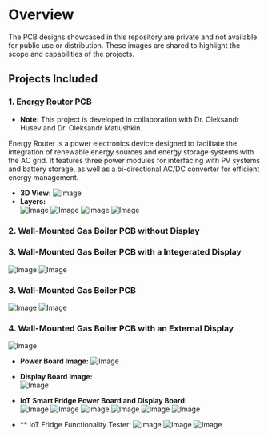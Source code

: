 # Overview

The PCB designs showcased in this repository are private and not available for public use or distribution. These images are shared to highlight the scope and capabilities of the projects.

## Projects Included

### 1. Energy Router PCB  
- **Note:** This project is developed in collaboration with Dr. Oleksandr Husev and Dr. Oleksandr Matiushkin.

Energy Router is a power electronics device designed to facilitate the integration of renewable energy sources and energy storage systems with the AC grid. It features three power modules for interfacing with PV systems and battery storage, as well as a bi-directional AC/DC converter for efficient energy management.
- **3D View:** ![Image](https://github.com/user-attachments/assets/01eeb5bd-922d-4b10-b39e-4703d2a69b77)
- **Layers:** <br/>
![Image](https://github.com/user-attachments/assets/d9ea6c5b-e7a0-4407-9282-4b8893c77a95)
![Image](https://github.com/user-attachments/assets/f8cf6126-527a-4c89-a410-3e261bd21eff)
![Image](https://github.com/user-attachments/assets/b26240c3-e349-4f8b-ab0b-e7161bf807cc)
![Image](https://github.com/user-attachments/assets/f63ab46b-c9cd-42a8-b6f0-8ac02d5e767d)

### 2. Wall-Mounted Gas Boiler PCB without Display


### 3. Wall-Mounted Gas Boiler PCB with a Integerated Display
![Image](https://github.com/user-attachments/assets/57711c90-0707-4b8f-bd81-60a42f274fd5)
![Image](https://github.com/user-attachments/assets/2ba80a97-81fe-4ce3-8992-2dbb2f2b2e17)

### 3. Wall-Mounted Gas Boiler PCB 
![Image](https://github.com/user-attachments/assets/abfbf9ad-ab7e-49d3-8d83-96d614b2a11a)
![Image](https://github.com/user-attachments/assets/284048dc-8147-4bf2-9713-e40bb50ca19a)

### 4. Wall-Mounted Gas Boiler PCB with an External Display 
![Image](https://github.com/user-attachments/assets/bceedd35-1ade-415d-aef2-7422dc2f1ac4)
- **Power Board Image:** ![Image](https://github.com/user-attachments/assets/a3199459-7708-4134-9c32-35ae4f3f55e1)

- **Display Board Image:** <br />
  ![Image](https://github.com/user-attachments/assets/b7e107d8-07dc-4f33-8e3a-a6f7a73291ba)

- **IoT Smart Fridge Power Board and Display Board:** <br />
![Image](https://github.com/user-attachments/assets/52d71a2f-7f63-41d9-8f07-f774b2fd3fb0)
![Image](https://github.com/user-attachments/assets/4cb1c3b5-2f48-49b9-8120-1bf89f78ae24)
![Image](https://github.com/user-attachments/assets/bfc12261-5de8-4dc6-9a77-c253fd74a8c9)
![Image](https://github.com/user-attachments/assets/c2c376c2-3e01-4ce2-a457-b01c3ad271a2)
![Image](https://github.com/user-attachments/assets/389f8447-bf9a-4024-aac8-0d314c1ec53e)
![Image](https://github.com/user-attachments/assets/97feb3f1-4e54-47b5-8528-282607bc1abf)

- ** IoT Fridge Functionality Tester:
![Image](https://github.com/user-attachments/assets/ef184003-e2cd-4b6e-a8c1-de578050b970)
![Image](https://github.com/user-attachments/assets/1ffcee9b-ceb3-4795-a54f-deacda256eea)
![Image](https://github.com/user-attachments/assets/ef086417-43b4-4e0c-8ca8-a0149fd5f5af)
